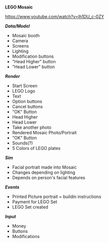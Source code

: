 **LEGO Mosaic**

https://www.youtube.com/watch?v=Ih1DU_c-0ZY  

***Data/Model***  
* Mosaic booth  
* Camera  
* Screens  
* Lighting  
* Modification buttons   
* "Head Higher" button  
* "Head Lower" button  

***Render***  
* Start Screen  
* LEGO Logo  
* Text  
* Option buttons  
* Cancel buttons  
* "OK" Button  
* Head Higher  
* Head Lower  
* Take another photo  
* Rendered Mosaic Photo/Portrait
* "OK" Button
* Sounds(?)
* 5 Colors of LEGO plates

***Sim***  
* Facial portrait made into Mosaic
* Changes depending on lighting
* Depends on person's facial features

***Events***  
* Printed Picture portrait = buildin instructions
* Payment for LEGO Set
* LEGO Set created

***Input***
* Money
* Buttons
* Modifications
